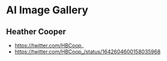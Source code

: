 # AI Image Gallery

## Heather Cooper

* https://twitter.com/HBCoop_
* https://twitter.com/HBCoop_/status/1642604600158035968
